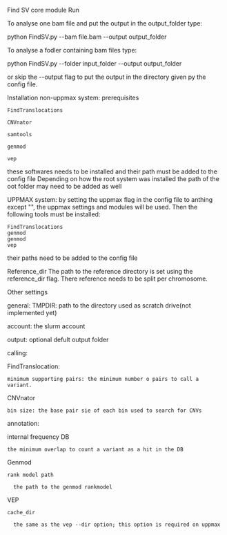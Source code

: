Find SV core module
Run

To analyse one bam file and put the output in the output_folder type:

python FindSV.py --bam file.bam --output output_folder

To analyse a fodler containing bam files type:

python FindSV.py --folder input_folder --output output_folder

or skip the --output flag to put the output in the directory given py the config file.

Installation
non-uppmax system:
prerequisites

    FindTranslocations

    CNVnator

    samtools

    genmod

    vep

these softwares needs to be installed and their path must be added to the config file
Depending on how the root system was installed the path of the oot folder may need to be added as well

UPPMAX system:
by setting the uppmax flag in the config file to anthing except "", the uppmax settings and modules will be used. Then the following tools must be installed:
  
    FindTranslocations
    genmod
    genmod
    vep

their paths need to be added to the config file

Reference_dir
The path to the reference directory is set using the reference_dir flag. There reference needs to be split per chromosome.

Other settings

general:
TMPDIR: path to the directory used as scratch drive(not implemented yet)

account: the slurm account

output: optional defult output folder


calling:

  FindTranslocation:
  
    minimum supporting pairs: the minimum number o pairs to call a variant.
    
    
  CNVnator
  
    bin size: the base pair sie of each bin used to search for CNVs


annotation:

  internal frequency DB
  
    the minimum overlap to count a variant as a hit in the DB
    
  Genmod
  
    rank model path
    
      the path to the genmod rankmodel
      
  VEP
  
    cache_dir
    
      the same as the vep --dir option; this option is required on uppmax


